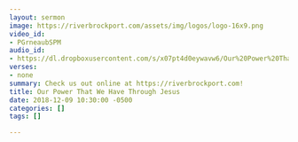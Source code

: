```yaml
---
layout: sermon
image: https://riverbrockport.com/assets/img/logos/logo-16x9.png
video_id:
- PGrneaubSPM
audio_id:
- https://dl.dropboxusercontent.com/s/x07pt4d0eywavw6/Our%20Power%20That%20We%20Have%20Through%20Jesus.mp3?dl=0
verses:
- none
summary: Check us out online at https://riverbrockport.com!
title: Our Power That We Have Through Jesus
date: 2018-12-09 10:30:00 -0500
categories: []
tags: []

---
```

